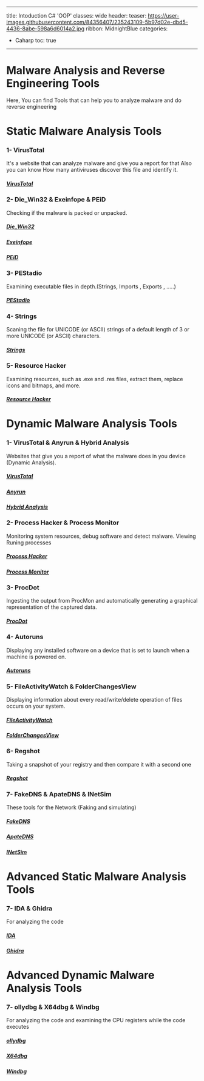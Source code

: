 
---
title: Intoduction C# 'OOP'
classes: wide
header:
  teaser: https://user-images.githubusercontent.com/84356407/235243109-5b97d02e-dbd5-4436-8abe-598a6d6014a2.jpg
ribbon: MidnightBlue
categories:
  - Caharp
toc: true
---

# Malware Analysis and Reverse Engineering Tools

Here, You can find Tools that can help you to analyze malware and do reverse engineering 
# Static Malware Analysis Tools
### 1- VirusTotal 
It's a website that can analyze malware and give you a report for that Also you can know How many antiviruses discover this file and identify it.
##### [VirusTotal](https://www.virustotal.com/gui/home/upload)

### 2- Die_Win32  &  Exeinfope  &  PEiD
Checking if the malware is packed or unpacked.
##### [Die_Win32](https://github.com/horsicq/DIE-engine/releases)
##### [Exeinfope](https://exeinfo-pe.ar.uptodown.com/windows)
##### [PEiD](https://softfamous.com/peid/)

### 3- PEStadio
Examining executable files in depth.(Strings, Imports , Exports , .....)
##### [PEStadio](https://pestudio.en.lo4d.com/windows)

### 4- Strings
 Scaning the file for UNICODE (or ASCII) strings of a default length of 3 or more UNICODE (or ASCII) characters.
##### [Strings](https://docs.microsoft.com/en-us/sysinternals/downloads/strings)

### 5- Resource Hacker
Examining resources, such as .exe and .res files, extract them, replace icons and bitmaps, and more.
##### [Resource Hacker](http://www.angusj.com/resourcehacker/#download)

# Dynamic Malware Analysis Tools
### 1- VirusTotal & Anyrun & Hybrid Analysis
Websites that give you a report of what the malware does in you device (Dynamic Analysis).
##### [VirusTotal](https://www.virustotal.com/gui/home/upload)
##### [Anyrun](https://app.any.run/)
##### [Hybrid Analysis](https://www.hybrid-analysis.com/)

### 2- Process Hacker & Process Monitor
 Monitoring system resources, debug software and detect malware. Viewing Runing processes
##### [Process Hacker](https://processhacker.sourceforge.io/)
##### [Process Monitor](https://docs.microsoft.com/en-us/sysinternals/downloads/procmon)

### 3- ProcDot
Ingesting the output from ProcMon and automatically generating a graphical representation of the captured data.
##### [ProcDot](https://www.procdot.com/downloadprocdotbinaries.htm)

### 4- Autoruns
Displaying any installed software on a device that is set to launch when a machine is powered on.
##### [Autoruns](https://docs.microsoft.com/en-us/sysinternals/downloads/autoruns)

### 5- FileActivityWatch & FolderChangesView  
Displaying information about every read/write/delete operation of files occurs on your system.
##### [FileActivityWatch](https://www.nirsoft.net/utils/fileactivitywatch.zip)
##### [FolderChangesView](https://www.nirsoft.net/utils/folderchangesview.zip)

### 6- Regshot
Taking a snapshot of your registry and then compare it with a second one
##### [Regshot](https://sourceforge.net/projects/regshot/)

### 7- FakeDNS & ApateDNS & INetSim 
These tools for the Network (Faking and simulating)
##### [FakeDNS](https://github.com/0xbahaa/fakedns/releases)
##### [ApateDNS](https://fireeye.market/apps/211380)
##### [INetSim](https://www.inetsim.org/downloads.html)

# Advanced Static Malware Analysis Tools
### 7- IDA & Ghidra 
For analyzing the code 
##### [IDA](https://hex-rays.com/ida-free/)
##### [Ghidra](https://github.com/NationalSecurityAgency/ghidra/releases)

# Advanced Dynamic Malware Analysis Tools

### 7- ollydbg & X64dbg & Windbg
For analyzing the code and examining the CPU registers while the code executes
##### [ollydbg](https://www.ollydbg.de/version2.html)
##### [X64dbg](https://github.com/x64dbg/x64dbg/releases)
##### [Windbg](https://docs.microsoft.com/en-us/windows-hardware/drivers/debugger/debugger-download-tools)



 
